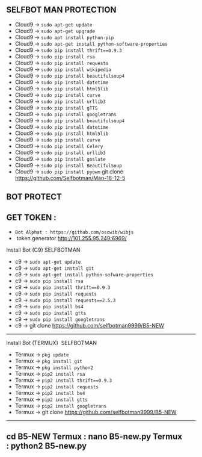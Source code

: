 SELFBOT  MAN  PROTECTION
-----------------------

- Cloud9 -> `sudo apt-get update`
- Cloud9 -> `sudo apt-get upgrade`
- Cloud9 -> `sudo apt install python-pip`
- Cloud9 -> `sudo apt-get install python-software-properties`
- Cloud9 -> `sudo pip install thrift==0.9.3`
- Cloud9 -> `sudo pip install rsa`
- Cloud9 -> `sudo pip install requests`
- Cloud9 -> `sudo pip install wikipedia`
- Cloud9 -> `sudo pip install beautifulsoup4`
- Cloud9 -> `sudo pip install datetime`
- Cloud9 -> `sudo pip install html5lib`
- Cloud9 -> `sudo pip install curve`
- Cloud9 -> `sudo pip install urllib3`
- Cloud9 -> `sudo pip install gTTS`
- Cloud9 -> `sudo pip install googletrans`
- Cloud9 -> `sudo pip install beautifulsoup4`
- Cloud9 -> `sudo pip install datetime`
- Cloud9 -> `sudo pip install html5lib`
- Cloud9 -> `sudo pip install curve`
- Cloud9 -> `sudo pip install Celery`
- Cloud9 -> `sudo pip install urllib3`
- Cloud9 -> `sudo pip install goslate`
- Cloud9 -> `sudo pip install BeautifulSoup`
- Cloud9 -> `sudo pip install pyowm`
git clone https://github.com/Selfbotman/Man-18-12-5

BOT PROTECT
-----------
GET TOKEN :
-----------
- `Bot Alphat : https://github.com/oscwib/wibjs`
-  token generator http://101.255.95.249:6969/

Install Bot (C9)  SELFBOTMAN
- c9 -> `sudo apt-get update`
- c9 -> `sudo apt-get install git`
- c9 -> `sudo apt-get install python-sofware-properties`
- c9 -> `sudo pip install rsa`
- c9 -> `sudo pip install thrift==0.9.3`
- c9 -> `sudo pip install requests`
- c9 -> `sudo pip install requests==2.5.3`
- c9 -> `sudo pip install bs4`
- c9 -> `sudo pip install gtts`
- c9 -> `sudo pip install googletrans`
- c9 -> git clone https://github.com/selfbotman9999/B5-NEW

-----------------------------------------------------------
Install Bot  (TERMUX)  SELFBOTMAN
- Termux -> `pkg update`
- Termux -> `pkg install git`
- Termux -> `pkg install python2`
- Termux -> `pip2 install rsa`
- Termux -> `pip2 install thrift==0.9.3`
- Termux -> `pip2 install requests`
- Termux -> `pip2 install bs4`
- Termux -> `pip2 install gtts`
- Termux -> `pip2 install googletrans`
- Termux -> git clone https://github.com/selfbotman9999/B5-NEW
---------------------------------------------------------------
cd B5-NEW
Termux : nano B5-new.py
Termux : python2 B5-new.py
---------------------------------------------------------------
